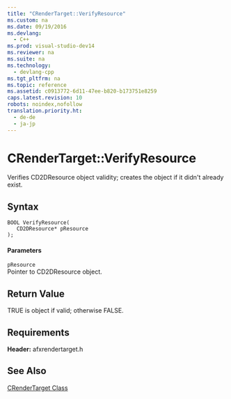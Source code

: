 ```yaml
---
title: "CRenderTarget::VerifyResource"
ms.custom: na
ms.date: 09/19/2016
ms.devlang: 
  - C++
ms.prod: visual-studio-dev14
ms.reviewer: na
ms.suite: na
ms.technology: 
  - devlang-cpp
ms.tgt_pltfrm: na
ms.topic: reference
ms.assetid: c0913772-6d11-47ee-b820-b173751e8259
caps.latest.revision: 10
robots: noindex,nofollow
translation.priority.ht: 
  - de-de
  - ja-jp
---
```

# CRenderTarget::VerifyResource
Verifies CD2DResource object validity; creates the object if it didn't already exist.  
  
## Syntax  
  
```  
BOOL VerifyResource(  
   CD2DResource* pResource  
);  
```  
  
#### Parameters  
 `pResource`  
 Pointer to CD2DResource object.  
  
## Return Value  
 TRUE is object if valid; otherwise FALSE.  
  
## Requirements  
 **Header:** afxrendertarget.h  
  
## See Also  
 [CRenderTarget Class](../vs140/CRenderTarget-Class.md)